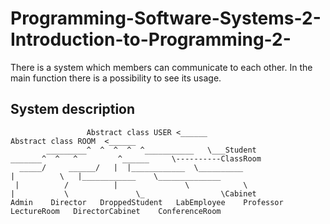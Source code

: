 # Programming-Software-Systems-2-Introduction-to-Programming-2-

There is a system which members can communicate to each other. In the main function there is a possibility to see its usage.

## System description

                     Abstract class USER <______                                     Abstract class ROOM  <______
            _________^  ^  ^  ^  ^___________   \___Student                  _______^  ^   ^         ^______     \----------ClassRoom
      _____/     ______/   |  |____________  \__________                    |          \   |____________    \______________            
     |          /          |               \            \                   |           \               \_                 \Cabinet
    Admin    Director   DroppedStudent   LabEmployee    Professor        LectureRoom   DirectorCabinet    ConferenceRoom
